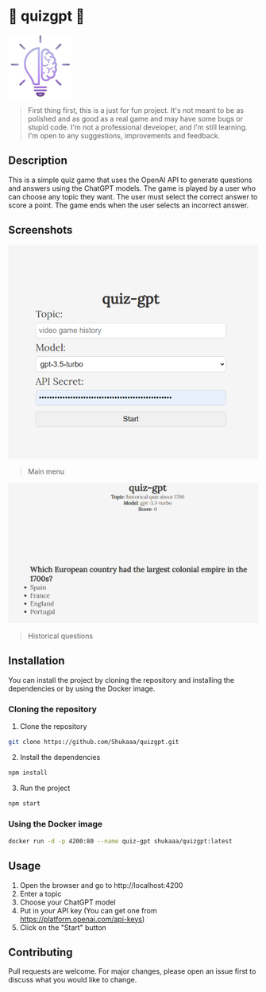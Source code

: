 # 🧐 quizgpt 🧐

![Logo](src/assets/icon.png)

> First thing first, this is a just for fun project. It's not meant to be as polished and as good as a real game and may have some bugs or stupid code. I'm not a professional developer, and I'm still learning. I'm open to any suggestions, improvements and feedback.

## Description

This is a simple quiz game that uses the OpenAI API to generate questions and answers using the ChatGPT models. The game is played by a user who can choose any topic they want. The user must select the correct answer to score a point. The game ends when the user selects an incorrect answer.

## Screenshots

![Start-Screen](src/assets/start.png)

> Main menu

![Screenshot 1](src/assets/example.png)

> Historical questions

## Installation

You can install the project by cloning the repository and installing the dependencies or by using the Docker image.

### Cloning the repository

1. Clone the repository

```bash
git clone https://github.com/Shukaaa/quizgpt.git
```

2. Install the dependencies

```bash
npm install
```

3. Run the project

```bash
npm start
```

### Using the Docker image

```bash
docker run -d -p 4200:80 --name quiz-gpt shukaaa/quizgpt:latest
```

## Usage

1. Open the browser and go to http://localhost:4200
2. Enter a topic
3. Choose your ChatGPT model
4. Put in your API key (You can get one from https://platform.openai.com/api-keys)
5. Click on the "Start" button

## Contributing

Pull requests are welcome. For major changes, please open an issue first to discuss what you would like to change.

